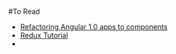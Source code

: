 #To Read
- [Refactoring Angular 1.0 apps to components](http://teropa.info/blog/2015/10/18/refactoring-angular-apps-to-components.html)
- [Redux Tutorial](http://teropa.info/blog/2015/09/10/full-stack-redux-tutorial.html)
- 
